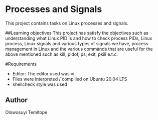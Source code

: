 # Processes and Signals
This project contains tasks on Linux processes and signals.

##Learning objectives
This project has satisfy the objectives such as understanding what Linux PID is and how to check process PIDs, Linux process, Linux signals and various types of signals we have, process management in Linux and the various commands that are useful for the above mentioned such as kill, pidof, ps, exit, pkill e.t.c.

#Requirements
* Editor: The editor used was vi
* Files were interpreted / compilled on Ubuntu 20.04 LTS
* shellcheck style was used

## Author
Olowosuyi Temitope
